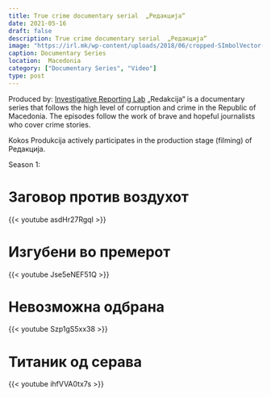 ```yaml
---
title: True crime documentary serial  „Редакција“
date: 2021-05-16
draft: false
description: True crime documentary serial  „Редакција“
image: "https://irl.mk/wp-content/uploads/2018/06/cropped-SImbolVector-1-1.png"
caption: Documentary Series
location:  Macedonia
category: ["Documentary Series", "Video"]
type: post
---
```


Produced by: [Investigative Reporting Lab](https://irl.mk)
„Redakcija“ is a documentary series that follows the high level of corruption and crime in the Republic of Macedonia. The episodes  follow the work of brave and hopeful journalists who cover crime stories.

Kokos Produkcija actively participates in the production stage (filming) of Редакција.

Season 1:

 # Заговор против воздухот
  
{{< youtube asdHr27RgqI  >}}
<br>  
 # Изгубени во премерот 
  
{{< youtube Jse5eNEF51Q  >}}
  <br>
 # Невозможна одбрана  
  
{{< youtube Szp1gS5xx38  >}}
  <br>
 # Титаник од серава  
  
{{< youtube ihfVVA0tx7s >}}
